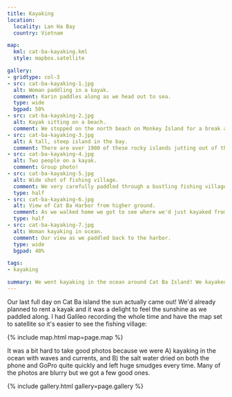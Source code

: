 ```yaml
---
title: Kayaking
location:
  locality: Lan Ha Bay
  country: Vietnam

map:
  kml: cat-ba-kayaking.kml
  style: mapbox.satellite

gallery:
- gridtype: col-3
- src: cat-ba-kayaking-1.jpg
  alt: Woman paddling in a kayak.
  comment: Karin paddles along as we head out to sea.
  type: wide
  bgpad: 50%
- src: cat-ba-kayaking-2.jpg
  alt: Kayak sitting on a beach.
  comment: We stopped on the north beach on Monkey Island for a break and a swim. We didn't photograph any monkeys but one of them did try to steal stuff out of another guy's bag.
- src: cat-ba-kayaking-3.jpg
  alt: A tall, steep island in the bay.
  comment: There are over 1900 of these rocky islands jutting out of the sea. It's pretty incredible.
- src: cat-ba-kayaking-4.jpg
  alt: Two people on a kayak.
  comment: Group photo!
- src: cat-ba-kayaking-5.jpg
  alt: Wide shot of fishing village.
  comment: We very carefully paddled through a bustling fishing village. Many people waved and greeted us as they went about their day.
  type: half
- src: cat-ba-kayaking-6.jpg
  alt: View of Cat Ba Harbor from higher ground.
  comment: As we walked home we got to see where we'd just kayaked from higher and higher ground. What a treat!
  type: half
- src: cat-ba-kayaking-7.jpg
  alt: Woman kayaking in ocean.
  comment: Our view as we paddled back to the harbor.
  type: wide
  bgpad: 40%

tags:
- kayaking

summary: We went kayaking in the ocean around Cat Ba Island! We kayaked around some of the islands, stopped at one of the beaches on Monkey Island, and went through a fishing village.
---
```


Our last full day on Cat Ba island the sun actually came out! We'd already planned to rent a kayak and it was a delight to feel the sunshine as we paddled along. I had Galileo recording the whole time and have the map set to satellite so it's easier to see the fishing village:

{% include map.html map=page.map %}

It was a bit hard to take good photos because we were A) kayaking in the ocean with waves and currents, and B) the salt water dried on both the phone and GoPro quite quickly and left huge smudges every time. Many of the photos are blurry but we got a few good ones.

{% include gallery.html gallery=page.gallery %}

